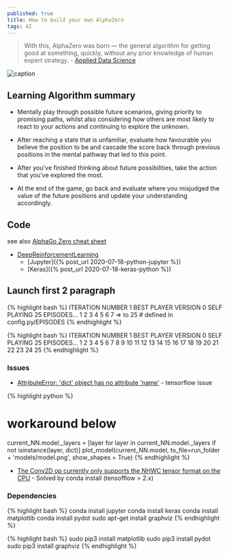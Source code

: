 ```yaml
---
published: true
title: How to build your own AlphaZero
tags: AI
---
```

> With this, AlphaZero was born — the general algorithm for getting good at something, quickly, without any prior knowledge of human expert strategy. - [Applied Data Science](https://medium.com/applied-data-science/how-to-build-your-own-alphazero-ai-using-python-and-keras-7f664945c188)

![caption](https://miro.medium.com/max/902/1*ROq9V2D5eR_dDFFFfjA5zw.png)

## Learning Algorithm summary

- Mentally play through possible future scenarios, giving priority to promising paths, whilst also considering how others are most likely to react to your actions and continuing to explore the unknown.

- After reaching a state that is unfamiliar, evaluate how favourable you believe the position to be and cascade the score back through previous positions in the mental pathway that led to this point.

- After you’ve finished thinking about future possibilities, take the action that you’ve explored the most.

- At the end of the game, go back and evaluate where you misjudged the value of the future positions and update your understanding accordingly.

## Code
see also [AlphaGo Zero cheat sheet](https://medium.com/applied-data-science/how-to-build-your-own-alphazero-ai-using-python-and-keras-7f664945c188)

- [DeepReinforcementLearning](https://github.com/yduf/DeepReinforcementLearning)
	- [Jupyter]({% post_url 2020-07-18-python-jupyter %})
    - [Keras]({% post_url 2020-07-18-keras-python %})

## Launch first 2 paragraph

{% highlight bash %}
ITERATION NUMBER 1
BEST PLAYER VERSION 0
SELF PLAYING 25 EPISODES...
1 2 3 4 5 6 7 => to 25 # defined in config.py/EPISODES
{% endhighlight %}

{% highlight bash %}
ITERATION NUMBER 1
BEST PLAYER VERSION 0
SELF PLAYING 25 EPISODES...
1 2 3 4 5 6 7 8 9 10 11 12 13 14 15 16 17 18 19 20 21 22 23 24 25 
{% endhighlight %}

### Issues
- [AttributeError: 'dict' object has no attribute 'name'](https://github.com/tensorflow/tensorflow/issues/38988) - tensorflow issue

{% highlight python %}
# workaround below
current_NN.model._layers = [layer for layer in current_NN.model._layers if not isinstance(layer, dict)]
plot_model(current_NN.model, to_file=run_folder + 'models/model.png', show_shapes = True)
{% endhighlight %}

- [The Conv2D op currently only supports the NHWC tensor format on the CPU](https://github.com/onnx/onnx-tensorflow/issues/535) - Solved by conda install (tensofflow > 2.x)

### Dependencies

{% highlight bash %}
conda install jupyter
conda install keras
conda install matplotlib
conda install pydot
sudo apt-get install graphviz
{% endhighlight %}

{% highlight bash %}
sudo pip3 install matplotlib
sudo pip3 install pydot 
sudo pip3 install graphviz
{% endhighlight %}